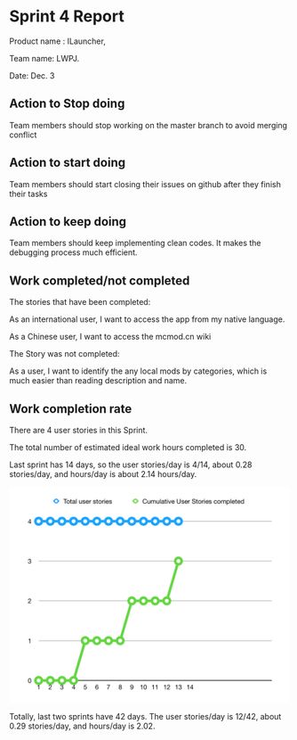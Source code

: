 # Sprint 4 Report

Product name : ILauncher,

Team name: LWPJ.

Date: Dec. 3

## Action to Stop doing

Team members should stop working on the master branch to avoid merging conflict

## Action to start doing

Team members should start closing their issues on github after they finish their tasks

## Action to keep doing

Team members should keep implementing clean codes. It makes the debugging process much efficient.

## Work completed/not completed

The stories that have been completed:

As an international user, I want to access the app from my native language.

As a Chinese user, I want to access the mcmod.cn wiki

The Story was not completed:

As a user, I want to identify the any local mods by categories, which is much easier than reading description and name.

## Work completion rate

There are 4 user stories in this Sprint. 

The total number of estimated ideal work hours completed is 30.

Last sprint has 14 days, so the user stories/day is 4/14, about 0.28 stories/day, and hours/day is about 2.14 hours/day.

![Chart](svg-4.png)

Totally, last two sprints have 42 days. The user stories/day is 12/42, about 0.29 stories/day, and hours/day is 2.02.

